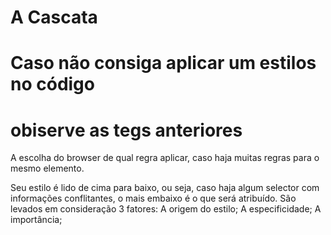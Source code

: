 #  A Cascata

# Caso não consiga aplicar um estilos no código
# obiserve as tegs anteriores


A escolha do browser de qual regra aplicar, caso haja muitas 
regras para o mesmo elemento.

Seu estilo é lido de cima para baixo, ou seja, caso haja algum 
selector com informações conflitantes, 
o mais embaixo é o que será atribuído.
São levados em consideração 3 fatores:
A origem do estilo;
A especificidade;
A importância; 

